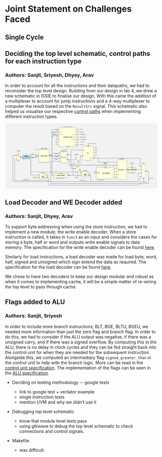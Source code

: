 # Joint Statement on Challenges Faced

## Single Cycle

## Deciding the top level schematic, control paths for each instruction type 
### Authors: Sanjit, Sriyesh, Dhyey, Arav

In order to account for all the instructions and their datapaths, we had to reconsider the top level design. Building from our design in lab 4, we drew a new schematic in ISSIE to finalise our design. With this came the addition of a multiplexer to account for jump instructions and a 4-way multiplexer to computer the result based on the `ResultSrc` signal. This schematic also helped us visualise our respective [control paths](/rtl/control_unit/) when implementing different instruction types. 

![Single Cycle Schematic](/images/single-cycle-schematic.png)

## Load Decoder and WE Decoder added
### Authors: Sanjit, Dhyey, Arav

To support byte addressing when using the store instruction, we had to implement a new module, the write enable decoder. When a store instruction is called, it takes in `func3` as an input and considers the cases for storing a byte, half or word and outputs write enable signals to data memory. The specification for the write enable decoder can be found [here](/rtl/we_decoder/). 

Similarly for load instructions, a load decoder was made for load byte, word, half, signed and uinsigned which sign extend the data as required. The specification for the load decoder can be found [here](/rtl/ld_decoder/).

We chose to have two decoders to keep our design modular and robust as when it comes to implementing cache, it will be a simple matter of re-wiring the top level to pass through cache. 

## Flags added to ALU
### Authors: Sanjit, Sriyesh

In order to include more branch instructions; BLT, BGE, BLTU, BGEU, we needed more information than just the zero flag and branch flag. In order to do this, we had to consider if the ALU output was negative, if there was a unsigned carry, and if there was a signed overflow. By computing this in the ALU, there is no delay in clock cycles and they can be fed straight back into the control unit for when they are needed for the subsequent instruction. Alongside this, we computed an intermediary flag `signed_greater_than` in the control unit to help with the branch logic. More can be read in the [control unit specification](/rtl/control_unit/). The implementation of the flags can be seen in the [ALU specification](/rtl/alu/). 

- Deciding on testing methodology -- google tests
    - link to google test + verilator example
    - single instruction tests
    - mention UVM and why we didn't use it

- Debugging top level schematic
    - know that module level tests pass
    - using gtkwave to debug the top level schematic to check connections and control signals.

- Makefile
    - was difficult.
